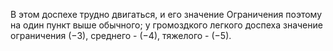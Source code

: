 В этом доспехе трудно двигаться, и его значение Ограничения поэтому на один пункт выше обычного; у громоздкого легкого доспеха значение ограничения (−3), среднего - (−4), тяжелого - (−5).